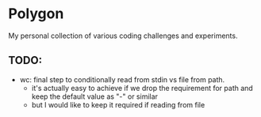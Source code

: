 # Polygon

My personal collection of various coding challenges and experiments.

## TODO:

- wc: final step to conditionally read from stdin vs file from path.
  - it's actually easy to achieve if we drop the requirement for path and keep the default value as "-" or similar
  - but I would like to keep it required if reading from file
